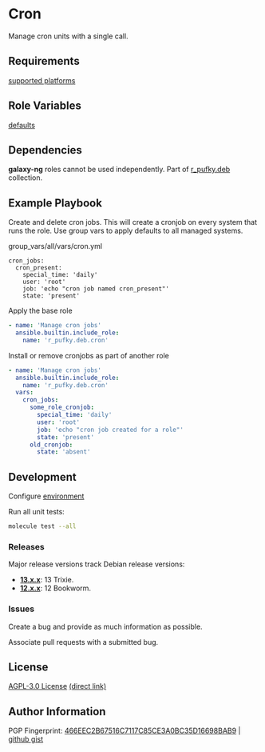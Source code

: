 # Cron
Manage cron units with a single call.

## Requirements
[supported platforms](https://github.com/r-pufky/ansible_cron/blob/main/meta/main.yml)

## Role Variables
[defaults](https://github.com/r-pufky/ansible_cron/blob/main/defaults/main)

## Dependencies
**galaxy-ng** roles cannot be used independently. Part of
[r_pufky.deb](https://github.com/r-pufky/ansible_collection_deb) collection.

## Example Playbook
Create and delete cron jobs. This will create a cronjob on every system that
runs the role. Use group vars to apply defaults to all managed systems.

group_vars/all/vars/cron.yml
```
cron_jobs:
  cron_present:
    special_time: 'daily'
    user: 'root'
    job: 'echo "cron job named cron_present"'
    state: 'present'
```

Apply the base role
``` yaml
- name: 'Manage cron jobs'
  ansible.builtin.include_role:
    name: 'r_pufky.deb.cron'
```

Install or remove cronjobs as part of another role
``` yaml
- name: 'Manage cron jobs'
  ansible.builtin.include_role:
    name: 'r_pufky.deb.cron'
  vars:
    cron_jobs:
      some_role_cronjob:
        special_time: 'daily'
        user: 'root'
        job: 'echo "cron job created for a role"'
        state: 'present'
      old_cronjob:
        state: 'absent'
```

## Development
Configure [environment](https://github.com/r-pufky/ansible_collection_docs/blob/main/dev/environment/README.md)

Run all unit tests:
``` bash
molecule test --all
```

### Releases
Major release versions track Debian release versions:

* **[13.x.x](https://github.com/r-pufky/ansible_cron)**: 13 Trixie.
* **[12.x.x](https://github.com/r-pufky/ansible_cron/tree/12.x)**: 12 Bookworm.

### Issues
Create a bug and provide as much information as possible.

Associate pull requests with a submitted bug.

## License
[AGPL-3.0 License](https://www.tldrlegal.com/license/gnu-affero-general-public-license-v3-agpl-3-0)
 [(direct link)](https://github.com/r-pufky/ansible_cron/blob/main/LICENSE)

## Author Information
PGP Fingerprint: [466EEC2B67516C7117C85CE3A0BC35D16698BAB9](https://keys.openpgp.org/vks/v1/by-fingerprint/466EEC2B67516C7117C85CE3A0BC35D16698BAB9)
| [github gist](https://gist.github.com/r-pufky/a8df36977c55b5bb20829267c4c49d22)

